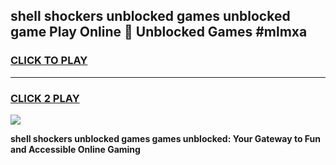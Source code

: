 
## shell shockers unblocked games unblocked game Play Online 👋 Unblocked Games #mlmxa
<h3>
<a href="https://premium.freeplayer.one?title=shell_shockers_unblocked_games&ref=21F">CLICK TO PLAY</a></h3>
<hr>

<h3>
<a href="https://premium.freeplayer.one?title=shell_shockers_unblocked_games&ref=21F">CLICK 2 PLAY</a>
  
</h3>

<a href="https://premium.freeplayer.one?title=shell_shockers_unblocked_games&ref=21F/"><img src="https://clearcache.store/games.png"></a>


**shell shockers unblocked games games unblocked: Your Gateway to Fun and Accessible Online Gaming**
